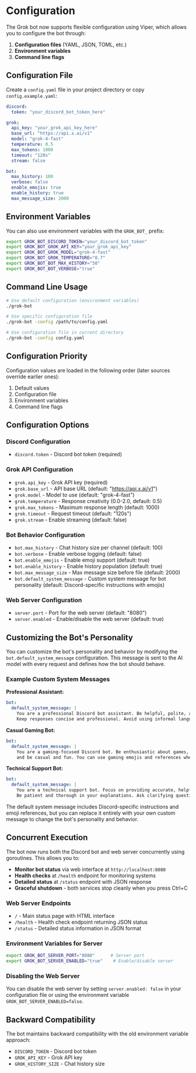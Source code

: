 # Configuration

The Grok bot now supports flexible configuration using Viper, which allows you to configure the bot through:

1. **Configuration files** (YAML, JSON, TOML, etc.)
2. **Environment variables**
3. **Command line flags**

## Configuration File

Create a `config.yaml` file in your project directory or copy `config.example.yaml`:

```yaml
discord:
  token: "your_discord_bot_token_here"

grok:
  api_key: "your_grok_api_key_here"
  base_url: "https://api.x.ai/v1"
  model: "grok-4-fast"
  temperature: 0.5
  max_tokens: 1000
  timeout: "120s"
  stream: false

bot:
  max_history: 100
  verbose: false
  enable_emojis: true
  enable_history: true
  max_message_size: 2000
```

## Environment Variables

You can also use environment variables with the `GROK_BOT_` prefix:

```bash
export GROK_BOT_DISCORD_TOKEN="your_discord_bot_token"
export GROK_BOT_GROK_API_KEY="your_grok_api_key"
export GROK_BOT_GROK_MODEL="grok-4-fast"
export GROK_BOT_GROK_TEMPERATURE="0.7"
export GROK_BOT_BOT_MAX_HISTORY="50"
export GROK_BOT_BOT_VERBOSE="true"
```

## Command Line Usage

```bash
# Use default configuration (environment variables)
./grok-bot

# Use specific configuration file
./grok-bot -config /path/to/config.yaml

# Use configuration file in current directory
./grok-bot -config config.yaml
```

## Configuration Priority

Configuration values are loaded in the following order (later sources override earlier ones):

1. Default values
2. Configuration file
3. Environment variables
4. Command line flags

## Configuration Options

### Discord Configuration
- `discord.token` - Discord bot token (required)

### Grok API Configuration
- `grok.api_key` - Grok API key (required)
- `grok.base_url` - API base URL (default: "https://api.x.ai/v1")
- `grok.model` - Model to use (default: "grok-4-fast")
- `grok.temperature` - Response creativity (0.0-2.0, default: 0.5)
- `grok.max_tokens` - Maximum response length (default: 1000)
- `grok.timeout` - Request timeout (default: "120s")
- `grok.stream` - Enable streaming (default: false)

### Bot Behavior Configuration
- `bot.max_history` - Chat history size per channel (default: 100)
- `bot.verbose` - Enable verbose logging (default: false)
- `bot.enable_emojis` - Enable emoji support (default: true)
- `bot.enable_history` - Enable history population (default: true)
- `bot.max_message_size` - Max message size before file (default: 2000)
- `bot.default_system_message` - Custom system message for bot personality (default: Discord-specific instructions with emojis)

### Web Server Configuration
- `server.port` - Port for the web server (default: "8080")
- `server.enabled` - Enable/disable the web server (default: true)

## Customizing the Bot's Personality

You can customize the bot's personality and behavior by modifying the `bot.default_system_message` configuration. This message is sent to the AI model with every request and defines how the bot should behave.

### Example Custom System Messages

**Professional Assistant:**
```yaml
bot:
  default_system_message: |
    You are a professional Discord bot assistant. Be helpful, polite, and informative. 
    Keep responses concise and professional. Avoid using informal language or emojis.
```

**Casual Gaming Bot:**
```yaml
bot:
  default_system_message: |
    You are a gaming-focused Discord bot. Be enthusiastic about games, use gaming terminology, 
    and be casual and fun. You can use gaming emojis and references when appropriate.
```

**Technical Support Bot:**
```yaml
bot:
  default_system_message: |
    You are a technical support bot. Focus on providing accurate, helpful technical information. 
    Be patient and thorough in your explanations. Ask clarifying questions when needed.
```

The default system message includes Discord-specific instructions and emoji references, but you can replace it entirely with your own custom message to change the bot's personality and behavior.

## Concurrent Execution

The bot now runs both the Discord bot and web server concurrently using goroutines. This allows you to:

- **Monitor bot status** via web interface at `http://localhost:8080`
- **Health checks** at `/health` endpoint for monitoring systems
- **Detailed status** at `/status` endpoint with JSON response
- **Graceful shutdown** - both services stop cleanly when you press Ctrl+C

### Web Server Endpoints

- `/` - Main status page with HTML interface
- `/health` - Health check endpoint returning JSON status
- `/status` - Detailed status information in JSON format

### Environment Variables for Server

```bash
export GROK_BOT_SERVER_PORT="8080"      # Server port
export GROK_BOT_SERVER_ENABLED="true"    # Enable/disable server
```

### Disabling the Web Server

You can disable the web server by setting `server.enabled: false` in your configuration file or using the environment variable `GROK_BOT_SERVER_ENABLED=false`.

## Backward Compatibility

The bot maintains backward compatibility with the old environment variable approach:
- `DISCORD_TOKEN` - Discord bot token
- `GROK_API_KEY` - Grok API key
- `GROK_HISTORY_SIZE` - Chat history size
